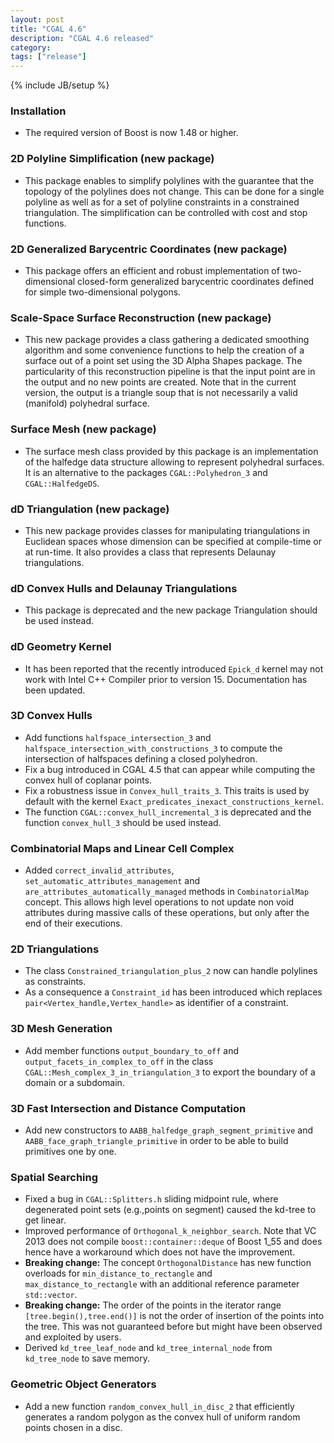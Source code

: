```yaml
---
layout: post
title: "CGAL 4.6"
description: "CGAL 4.6 released"
category:
tags: ["release"]
---
```

{% include JB/setup %}


  <h3>Installation</h3>
  <ul>
    <li>The required version of Boost is now 1.48 or higher.</li>
  </ul>
<!-- New packages -->
  <h3>2D Polyline Simplification (new package)</h3>
  <ul>
    <li>This package enables to simplify polylines with the guarantee
        that the topology of the polylines does not change. This can be
        done for a single polyline as well as for a set of polyline
        constraints in a constrained triangulation. The simplification
        can be controlled with cost and stop functions.</li>
  </ul>

  <h3>2D Generalized Barycentric Coordinates (new package)</h3>
  <ul>
    <li>This package offers an efficient and robust implementation of
        two-dimensional closed-form generalized barycentric coordinates
        defined for simple two-dimensional polygons.</li>
  </ul>

  <h3>Scale-Space Surface Reconstruction (new package)</h3>
  <ul>
    <li>This new package provides a class gathering a dedicated smoothing
        algorithm and some convenience functions to help the creation of
        a surface out of a point set using the 3D Alpha Shapes package.
        The particularity of this reconstruction pipeline is that the
        input point are in the output and no new points are created.
        Note that in the current version, the output is a triangle soup
        that is not necessarily a valid (manifold) polyhedral surface.
    </li>
  </ul>

  <h3>Surface Mesh (new package)</h3>
  <ul>
    <li>The surface mesh class provided by this package is an implementation
        of the halfedge data structure allowing to represent polyhedral surfaces.
        It is an alternative to the packages <code>CGAL::Polyhedron_3</code>
        and <code>CGAL::HalfedgeDS</code>. </li>
  </ul>

  <h3>dD Triangulation (new package)</h3>
  <ul>
    <li>This new package provides classes for manipulating triangulations
        in Euclidean spaces whose dimension can be specified at
        compile-time or at run-time. It also provides a class that
        represents Delaunay triangulations.</li>
  </ul>

<!-- Major and breaking changes -->
  <h3>dD Convex Hulls and Delaunay Triangulations</h3>
  <ul>
    <li>This package is deprecated and the new package Triangulation should be used instead.</li>
  </ul>
<!-- Arithmetic and Algebra -->
<!-- Combinatorial Algorithms -->
<!-- Geometry Kernels -->
  <h3>dD Geometry Kernel</h3>
  <ul>
    <li> It has been reported that the recently introduced <code>Epick_d</code>
      kernel may not work with Intel C++ Compiler prior to version 15. 
      Documentation has been updated.</li>
  </ul>
<!-- Convex Hull Algorithms -->
  <h3>3D Convex Hulls</h3>
  <ul>
    <li>Add functions <code>halfspace_intersection_3</code> and
        <code>halfspace_intersection_with_constructions_3</code> to compute
        the intersection of halfspaces defining a closed polyhedron.</li>
    <li>Fix a bug introduced in CGAL 4.5 that can appear while computing
        the convex hull of coplanar points.</li>
    <li>Fix a robustness issue in <code>Convex_hull_traits_3</code>.
        This traits is used by default with the kernel
        <code>Exact_predicates_inexact_constructions_kernel</code>.</li>
    <li>The function <code>CGAL::convex_hull_incremental_3</code> is deprecated and
        the function <code>convex_hull_3</code> should be used instead.</li>
  </ul>
<!-- Polygons -->
<!-- Cell Complexes and Polyhedra -->
  <h3>Combinatorial Maps and Linear Cell Complex</h3>
  <ul>
    <li>Added <code>correct_invalid_attributes</code>,
      <code>set_automatic_attributes_management</code> and
      <code>are_attributes_automatically_managed</code> methods in 
      <code>CombinatorialMap</code> concept. This allows high level
      operations to not update non void attributes during massive calls
      of these operations, but only after the end of their executions.
    </li>
  </ul>
<!-- Arrangements -->
<!-- Triangulations and Delaunay Triangulations -->
 <h3>2D Triangulations</h3>
  <ul>
    <li>The class <code>Constrained_triangulation_plus_2</code> now
        can handle polylines as constraints.</li>
    <li>As a consequence a <code>Constraint_id</code> has been introduced
        which replaces <code>pair&lt;Vertex_handle,Vertex_handle&gt;</code> as
        identifier of a constraint.</li>
  </ul>
<!-- Voronoi Diagrams -->
<!-- Mesh Generation -->
  <h3>3D Mesh Generation</h3>
  <ul>
    <li>Add member functions <code>output_boundary_to_off</code> and
        <code>output_facets_in_complex_to_off</code>
        in the class <code>CGAL::Mesh_complex_3_in_triangulation_3</code>
        to export the boundary of a domain or a subdomain.</li>
  </ul>
<!-- Geometry Processing -->
<!-- Spatial Searching and Sorting -->
  <h3>3D Fast Intersection and Distance Computation</h3>
  <ul>
    <li>Add new constructors
    to <code>AABB_halfedge_graph_segment_primitive</code> and
    <code>AABB_face_graph_triangle_primitive</code> in order to be able to
    build primitives one by one.</li>
  </ul>
  <h3>Spatial Searching</h3>
  <ul>
    <li>
      Fixed a bug in <code>CGAL::Splitters.h</code> sliding midpoint rule, 
      where degenerated point sets (e.g.,points on segment)
      caused the kd-tree to get linear.
    </li>
    <li>
      Improved performance of <code>Orthogonal_k_neighbor_search</code>.
      Note that VC 2013 does not
      compile <code>boost::container::deque</code> of Boost 1_55 and does
      hence have a workaround which does not have the improvement.
    </li>
    <li>
      <b>Breaking change:</b> The concept <code>OrthogonalDistance</code> has
      new function overloads for <code>min_distance_to_rectangle</code> and
      <code>max_distance_to_rectangle</code> with an additional reference 
      parameter <code>std::vector</code>.
    </li>
    <li>
      <b>Breaking change:</b> The order of the points in the iterator range 
      <code>[tree.begin(),tree.end()]</code> is not the order of 
      insertion of the points into the tree.  This was not guaranteed before
      but might have been observed and exploited by users.
    </li>
    <li>
      Derived <code>kd_tree_leaf_node</code>
      and <code>kd_tree_internal_node</code> from <code>kd_tree_node</code>
      to save memory.
    </li>
  </ul>
<!-- Geometric Optimization -->
<!-- Interpolation -->
<!-- Support Library -->
  <h3>Geometric Object Generators</h3>
  <ul>
    <li>Add a new function <code>random_convex_hull_in_disc_2</code> that
        efficiently generates a random polygon as the convex hull of
        uniform random points chosen in a disc.</li>
  </ul>
